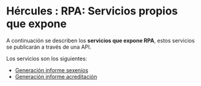 # Hércules : RPA: Servicios propios que expone



A continuación se describen los **servicios que expone RPA**, estos servicios se publicarán a través de una API.

Los servicios son los siguientes:

* [Generación informe sexenios](/hercules/apis-de-integracion/rpa-servicios-propios-que-expone/generacion-informe-sexenios.md "/hercules/apis-de-integracion/rpa-servicios-propios-que-expone/generacion-informe-sexenios.md")
* [Generación informe acreditación](/hercules/apis-de-integracion/rpa-servicios-propios-que-expone/generacion-informe-acreditacion.md "/hercules/apis-de-integracion/rpa-servicios-propios-que-expone/generacion-informe-acreditacion.md")




